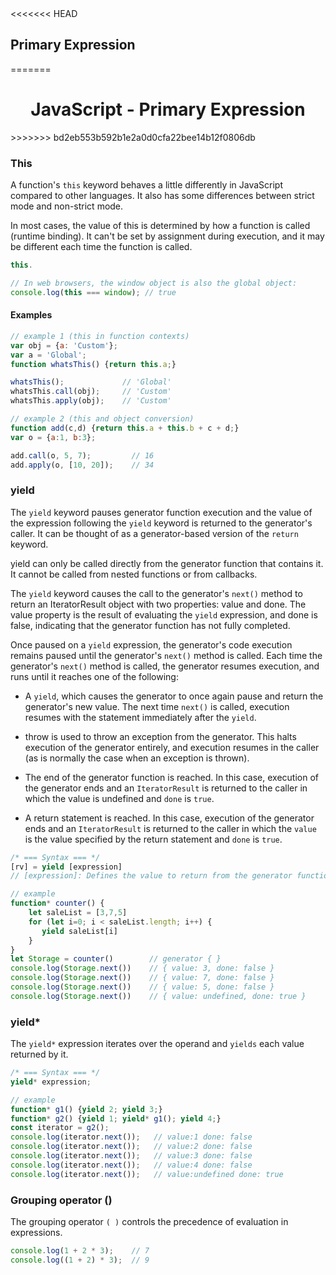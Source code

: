 <link rel="stylesheet" href="https://cdn.jsdelivr.net/npm/bootstrap-icons@1.5.0/font/bootstrap-icons.css">
<<<<<<< HEAD
<link rel="stylesheet" href="../../lib/doc_style.css">

## Primary Expression
=======
<link rel="stylesheet" href="../source.css">

<h1 style="text-align:center;">JavaScript - Primary Expression</h1>
>>>>>>> bd2eb553b592b1e2a0d0cfa22bee14b12f0806db

### This
A function's `this` keyword behaves a little differently in JavaScript compared to other languages. It also has some differences between strict mode and non-strict mode.

In most cases, the value of this is determined by how a function is called (runtime binding). It can't be set by assignment during execution, and it may be different each time the function is called.
```js
this.

// In web browsers, the window object is also the global object:
console.log(this === window); // true
```
#### Examples
```js
// example 1 (this in function contexts)
var obj = {a: 'Custom'};
var a = 'Global';
function whatsThis() {return this.a;}

whatsThis();             // 'Global'
whatsThis.call(obj);     // 'Custom'
whatsThis.apply(obj);    // 'Custom'

// example 2 (this and object conversion)
function add(c,d) {return this.a + this.b + c + d;}
var o = {a:1, b:3};

add.call(o, 5, 7);         // 16
add.apply(o, [10, 20]);    // 34
```

### yield
The `yield` keyword pauses generator function execution and the value of the expression following the `yield` keyword is returned to the generator's caller. It can be thought of as a generator-based version of the `return` keyword.

yield can only be called directly from the generator function that contains it. It cannot be called from nested functions or from callbacks.

The `yield` keyword causes the call to the generator's `next()` method to return an IteratorResult object with two properties: value and done. The value property is the result of evaluating the `yield` expression, and done is false, indicating that the generator function has not fully completed.

Once paused on a `yield` expression, the generator's code execution remains paused until the generator's `next()` method is called. Each time the generator's `next()` method is called, the generator resumes execution, and runs until it reaches one of the following:
* A `yield`, which causes the generator to once again pause and return the generator's new value. The next time `next()` is called, execution resumes with the statement immediately after the `yield`.

* throw is used to throw an exception from the generator. This halts execution of the generator entirely, and execution resumes in the caller (as is normally the case when an exception is thrown).

* The end of the generator function is reached. In this case, execution of the generator ends and an `IteratorResult` is returned to the caller in which the value is undefined and `done` is `true`.

* A return statement is reached. In this case, execution of the generator ends and an `IteratorResult` is returned to the caller in which the `value` is the value specified by the return statement and `done` is `true`.
```js
/* === Syntax === */
[rv] = yield [expression] 
// [expression]: Defines the value to return from the generator function via the iterator protocol.

// example
function* counter() {
    let saleList = [3,7,5]
    for (let i=0; i < saleList.length; i++) {
       yield saleList[i]
    }
}
let Storage = counter()        // generator { }
console.log(Storage.next())    // { value: 3, done: false }
console.log(Storage.next())    // { value: 7, done: false }
console.log(Storage.next())    // { value: 5, done: false }
console.log(Storage.next())    // { value: undefined, done: true }
```

### yield*
The `yield*` expression iterates over the operand and `yields` each value returned by it.
```js
/* === Syntax === */
yield* expression;

// example 
function* g1() {yield 2; yield 3;}
function* g2() {yield 1; yield* g1(); yield 4;}
const iterator = g2();
console.log(iterator.next());   // value:1 done: false
console.log(iterator.next());   // value:2 done: false
console.log(iterator.next());   // value:3 done: false
console.log(iterator.next());   // value:4 done: false
console.log(iterator.next());   // value:undefined done: true
```

### Grouping operator ()
The grouping operator `( )` controls the precedence of evaluation in expressions.
```js
console.log(1 + 2 * 3);    // 7
console.log((1 + 2) * 3);  // 9
```


